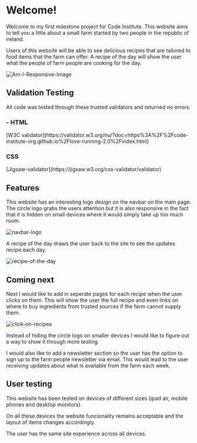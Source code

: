<h1>Welcome!</h1>

Welcome to my first milestone project for Code Institute. This website aims to tell you a little about a small farm started by two people in the republic of ireland.

Users of this website will be able to see delicious recipes that are tailored to food items that the farm can offer. A recipe of the day will show the user what the people of farm people are cooking for the day.

![Am-I-Responsive-Image](https://github.com/dazhaze/Milestone-Project-One/blob/main/assets/images/am-i-responsive.png?raw=true)

<h2>Validation Testing</h2>

All code was tested through these trusted validators and returned no errors.

<h3>- HTML</h3>
[W3C validator](https://validator.w3.org/nu/?doc=https%3A%2F%2Fcode-institute-org.github.io%2Flove-running-2.0%2Findex.html)

<h3>CSS</h3>
[Jigsaw-validator](https://jigsaw.w3.org/css-validator/validator)

<h2>Features</h2>

This website has an interesting logo design on the navbar on the main page. The circle logo grabs the users attention but it is also responsive in the fact that it is hidden on small devices where it would simply take up too much room.

![navbar-logo](https://github.com/dazhaze/Milestone-Project-One/blob/main/assets/images/navbar-logo.png?raw=true)

A recipe of the day draws the user back to the site to see the updates recipe each day.

![recipe-of-the-day](https://github.com/dazhaze/Milestone-Project-One/blob/main/assets/images/recipe-of-the-day.png?raw=true)

<h2>Coming next</h2>

Next I would like to add in seperate pages for each recipe when the user clicks on them. This will show the user the full recipe and even links on where to buy ingredients from trusted sources if the farm cannot supply them.

![click-on-recipes](https://github.com/dazhaze/Milestone-Project-One/blob/main/assets/images/click-on-recipes.png?raw=true)

Instead of hiding the circle logo on smaller devices I would like to figure out a way to show it through more testing.

I would also like to add a newsletter section so the user has the option to sign up to the farm people newsletter via email. This would lead to the user receiving updates about what is available from the farm each week.

<h2>User testing</h2>

This website has been tested on devices of different sizes (ipad air, mobile phones and desktop monitors).

On all these devices the website funcionality remains acceptable and the layout of items changes accordingly.

The user has the same site experience across all devices.


